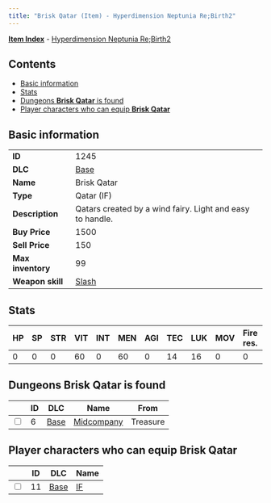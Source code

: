 ```yaml
---
title: "Brisk Qatar (Item) - Hyperdimension Neptunia Re;Birth2"
---
```


[**Item Index**](/neptunia/rb2/item/index.html) - [Hyperdimension Neptunia Re;Birth2](/neptunia/rb2)

## Contents

- [Basic information](#basic-information)
- [Stats](#stats)
- [Dungeons **Brisk Qatar** is found](#dungeons-brisk-qatar-is-found)
- [Player characters who can equip **Brisk Qatar**](#player-characters-who-can-equip-brisk-qatar)

## Basic information

|   |   |
| -- | -- |
| **ID** | 1245 |
| **DLC** | [Base](/neptunia/rb2/dlc/0-base.html) |
| **Name** | Brisk Qatar |
| **Type** | Qatar (IF) |
| **Description** | Qatars created by a wind fairy. Light and easy to handle. |
| **Buy Price** | 1500 |
| **Sell Price** | 150 |
| **Max inventory** | 99 |
| **Weapon skill** | [Slash](/neptunia/rb2/skill/0-1702-slash.html) |

## Stats

| HP | SP | STR | VIT | INT | MEN | AGI | TEC | LUK | MOV | Fire res. | Ice res. | Wind res. | Lightning res. |
| -- | -- | --- | --- | --- | --- | --- | --- | --- | --- | --------- | -------- | --------- | -------------- |
| 0 | 0 | 0 | 60 | 0 | 60 | 0 | 14 | 16 | 0 | 0 | 0 | 0 | 0 |

## Dungeons **Brisk Qatar** is found

|    | ID | DLC | Name | From |
| -- | -- | --- | ---- | ---- |
| <input type="checkbox" id="rb2-dungeon-0-6" class="trackbox" /> | 6 | [Base](/neptunia/rb2/dlc/0-base.html) | [Midcompany](/neptunia/rb2/dungeon/0-6-midcompany.html) | Treasure |

## Player characters who can equip **Brisk Qatar**

|    | ID | DLC | Name |
| -- | -- | --- | ---- |
| <input type="checkbox" id="rb2-player-0-11" class="trackbox" /> | 11 | [Base](/neptunia/rb2/dlc/0-base.html) | [IF](/neptunia/rb2/player/0-11-if.html) |